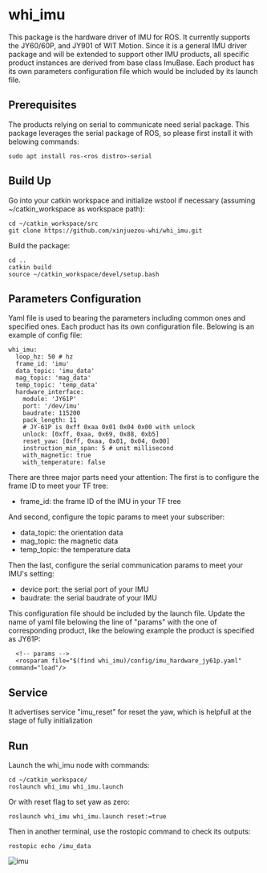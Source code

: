 # whi_imu
This package is the hardware driver of IMU for ROS. It currently supports the JY60/60P, and JY901 of WIT Motion. Since it is a general IMU driver package and will be extended to support other IMU products, all specific product instances are derived from base class ImuBase. Each product has its own parameters configuration file which would be included by its launch file.

## Prerequisites
The products relying on serial to communicate need serial package. This package leverages the serial package of ROS, so please first install it with belowing commands:
```
sudo apt install ros-<ros distro>-serial
```

## Build Up
Go into your catkin workspace and initialize wstool if necessary (assuming ~/catkin_workspace as workspace path):
```
cd ~/catkin_workspace/src
git clone https://github.com/xinjuezou-whi/whi_imu.git
```

Build the package:
```
cd ..
catkin build
source ~/catkin_workspace/devel/setup.bash
```

## Parameters Configuration
Yaml file is used to bearing the parameters including common ones and specified ones. Each product has its own configuration file. Belowing is an example of config file:
```
whi_imu:
  loop_hz: 50 # hz
  frame_id: 'imu'
  data_topic: 'imu_data'
  mag_topic: 'mag_data'
  temp_topic: 'temp_data'
  hardware_interface:
    module: 'JY61P'
    port: '/dev/imu'
    baudrate: 115200
    pack_length: 11
    # JY-61P is 0xff 0xaa 0x01 0x04 0x00 with unlock
    unlock: [0xff, 0xaa, 0x69, 0x88, 0xb5]
    reset_yaw: [0xff, 0xaa, 0x01, 0x04, 0x00]
    instruction_min_span: 5 # unit millisecond
    with_magnetic: true
    with_temperature: false
```

There are three major parts need your attention:
The first is to configure the frame ID to meet your TF tree:
- frame_id: the frame ID of the IMU in your TF tree 

And second, configure the topic params to meet your subscriber:
- data_topic: the orientation data
- mag_topic: the magnetic data
- temp_topic: the temperature data

Then the last, configure the serial communication params to meet your IMU's setting:
- device port: the serial port of your IMU
- baudrate: the serial baudrate of your IMU

This configuration file should be included by the launch file. Update the name of yaml file belowing the line of "params" with the one of corresponding product, like the belowing example the product is specified as JY61P: 
```
  <!-- params -->
  <rosparam file="$(find whi_imu)/config/imu_hardware_jy61p.yaml" command="load"/>
```

## Service
It advertises service "imu_reset" for reset the yaw, which is helpfull at the stage of fully initialization

## Run
Launch the whi_imu node with commands:
```
cd ~/catkin_workspace/
roslaunch whi_imu whi_imu.launch
```
Or with reset flag to set yaw as zero:
```
roslaunch whi_imu whi_imu.launch reset:=true
```

Then in another terminal, use the rostopic command to check its outputs:
```
rostopic echo /imu_data
```

![imu](https://user-images.githubusercontent.com/72239958/205224541-0f30e5e7-d1aa-4db5-af34-10e4fe3ce7f2.gif)
